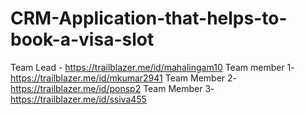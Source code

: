 # CRM-Application-that-helps-to-book-a-visa-slot


Team Lead          -  https://trailblazer.me/id/mahalingam10
Team member 1- https://trailblazer.me/id/mkumar2941
Team Member 2- https://trailblazer.me/id/ponsp2
Team Member 3-  https://trailblazer.me/id/ssiva455
